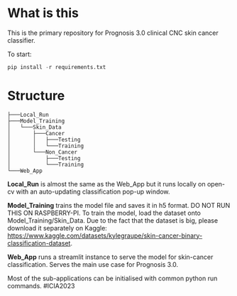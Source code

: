 # What is this
This is the primary repository for Prognosis 3.0 clinical CNC skin cancer classifier. 

To start:
```python
pip install -r requirements.txt
```

# Structure
```
├───Local_Run
├───Model_Training
│   └───Skin_Data
│       ├───Cancer
│       │   ├───Testing
│       │   └───Training
│       └───Non_Cancer
│           ├───Testing
│           └───Training
└───Web_App
```
**Local_Run** is almost the same as the Web_App but it runs locally on open-cv with an auto-updating classification pop-up window. 

**Model_Training** trains the model file and saves it in h5 format. DO NOT RUN THIS ON RASPBERRY-PI. To train the model, load the dataset onto Model_Training/Skin_Data. Due to the fact that the dataset is big, please download it separately on Kaggle: https://www.kaggle.com/datasets/kylegraupe/skin-cancer-binary-classification-dataset.

**Web_App** runs a streamlit instance to serve the model for skin-cancer classification. Serves the main use case for Prognosis 3.0.

Most of the sub-applications can be initialised with common python run commands. #ICIA2023
